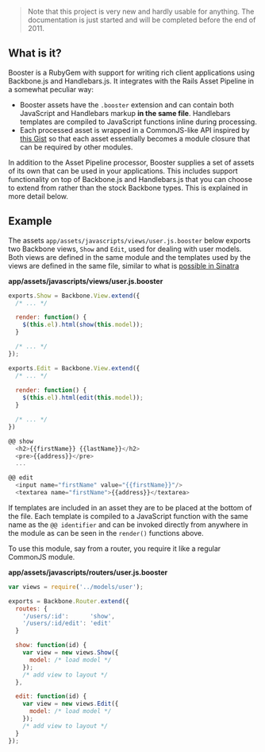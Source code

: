 > Note that this project is very new and hardly usable for anything.
> The documentation is just started and will be completed before
> the end of 2011.

## What is it?

Booster is a RubyGem with support for writing rich client applications using
Backbone.js and Handlebars.js. It integrates with the Rails Asset Pipeline
in a somewhat peculiar way:

* Booster assets have the `.booster` extension and can contain both
  JavaScript and Handlebars markup __in the same file__. Handlebars templates
  are compiled to JavaScript functions inline during processing.
* Each processed asset is wrapped in a CommonJS-like API inspired by
  [this Gist](https://gist.github.com/1153919) so that each asset
  essentially becomes a module closure that can be required by other modules.

In addition to the Asset Pipeline processor, Booster supplies a set of
assets of its own that can be used in your applications. This includes
support functionality on top of Backbone.js and Handlebars.js that you
can choose to extend from rather than the stock Backbone types. This
is explained in more detail below.

## Example

The assets `app/assets/javascripts/views/user.js.booster` below exports
two Backbone views, `Show` and `Edit`, used for dealing with user models.
Both views are defined in the same module and the templates used by the
views are defined in the same file, similar to what is
[possible in Sinatra](http://www.sinatrarb.com/intro#Inline%20Templates)

**app/assets/javascripts/views/user.js.booster**

```javascript
exports.Show = Backbone.View.extend({
  /* ... */

  render: function() {
    $(this.el).html(show(this.model));
  }

  /* ... */
});

exports.Edit = Backbone.View.extend({
  /* ... */
  
  render: function() {
    $(this.el).html(edit(this.model));
  }

  /* ... */
})

@@ show
  <h2>{{firstName}} {{lastName}}</h2>
  <pre>{{address}}</pre>
  ...

@@ edit
  <input name="firstName" value="{{firstName}}"/>
  <textarea name="firstName">{{address}}</textarea>
```

If templates are included in an asset they are to be placed at the bottom of the
file. Each template is compiled to a JavaScript function with the same name
as the `@@ identifier` and can be invoked directly from anywhere in the module as
can be seen in the `render()` functions above.

To use this module, say from a router, you require it like a regular CommonJS module.

**app/assets/javascripts/routers/user.js.booster**

```javascript
var views = require('../models/user');

exports = Backbone.Router.extend({
  routes: {
    '/users/:id':      'show',
    '/users/:id/edit': 'edit'
  }

  show: function(id) {
    var view = new views.Show({
      model: /* load model */
    });
    /* add view to layout */
  },

  edit: function(id) {
    var view = new views.Edit({
      model: /* load model */
    });
    /* add view to layout */
  }
});
```
